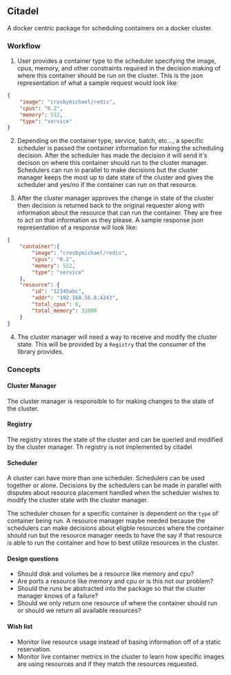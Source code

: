 ## Citadel

A docker centric package for scheduling containers on a docker cluster. 


### Workflow

1. User provides a container type to the scheduler specifying the image, cpus, memory, and other 
constraints required in the decision making of where this container should be run on the cluster.
This is the json representation of what a sample request would look like:

```json
{
    "image": "crosbymichael/redis",
    "cpus": "0.2",
    "memory": 512,
    "type": "service"
}
```

2. Depending on the container type, service, batch, etc..., a specific scheduler is passed the container 
information for making the scheduling decision.  After the scheduler has made the decision it will send
it's decison on where this container should run to the cluster manager.  Schedulers can run in parallel
to make decisions but the cluster manager keeps the most up to date state of the cluster and gives the
scheduler and yes/no if the container can run on that resource.  

3. After the cluster manager approves the change in state of the cluster then decision is returned back
to the original requester along with information about the resource that can run the container.  They
are free to act on that information as they please.  A sample response json representation of a response
will look like:

```json
{
    "container":{
        "image": "crosbymichael/redis",
        "cpus": "0.2",
        "memory": 512,
        "type": "service"
    },
    "resource": {
        "id": "12345abc",
        "addr": "192.168.56.8:4243",
        "total_cpus": 8,
        "total_memory": 32000
    }
}
```

4. The cluster manager will need a way to receive and modify the cluster state.  This will be provided
by a `Registry` that the consumer of the library provides.


### Concepts

#### Cluster Manager

The cluster manager is responsible to for making changes to the state of the cluster.

#### Registry

The registry stores the state of the cluster and can be queried and modified by the cluster manager.
Th registry is not implemented by citadel

#### Scheduler

A cluster can have more than one scheduler.  Schedulers can be used together or alone.  Decisions 
by the schedulers can be made in parallel with disputes about resource placement handled when the 
scheduler wishes to modify the cluster state with the cluster manager.

The scheduler chosen for a specific container is dependent on the `type` of container being run.
A resource manager maybe needed because the schedulers can make decisions about eligble resources
where the container should run but the resource manager needs to have the say if that resource
is able to run the container and how to best utilize resources in the cluster.

#### Design questions

* Should disk and volumes be a resource like memory and cpu?
* Are ports a resource like memory and cpu or is this not our problem? 
* Should the runs be abstracted into the package so that the cluster manager knows of a failure?
* Should we only return one resource of where the container should run or should we return all
available resources? 


#### Wish list

* Monitor live resource usage instead of basing information off of a static reservation.
* Monitor live container metrics in the cluster to learn how specific images are using
resources and if they match the resources requested.
